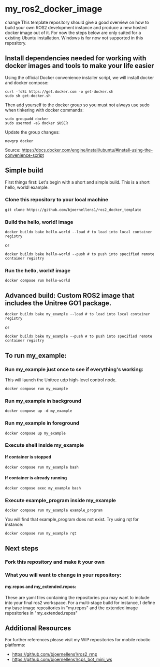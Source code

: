 # my_ros2_docker_image
change
This template repository should give a good overview on how to build your own ROS2 development instance and produce a new hosted docker image out of it.
For now the steps below are only suited for a existing Ubuntu installation. Windows is for now not supported in this repository.

## Install dependencies needed for working with docker images and tools to make your life easier
Using the official Docker convenience installer script, we will install docker and docker compose:
```
curl -fsSL https://get.docker.com -o get-docker.sh
sudo sh get-docker.sh
```
Then add yourself to the docker group so you must not always use sudo when tinkering with docker commands:
```
sudo groupadd docker
sudo usermod -aG docker $USER
```
Update the group changes:
```
newgrp docker
```
Source: https://docs.docker.com/engine/install/ubuntu/#install-using-the-convenience-script

## Simple build
First things first: Let's begin with a short and simple build. This is a short hello, world! example.
### Clone this repository to your local machine
```
git clone https://github.com/bjoernellens1/ros2_docker_template
```
### Build the hello, world! image
```
docker buildx bake hello-world --load # to load into local container registry
```
or
```
docker buildx bake hello-world --push # to push into specified remote container registry
```
### Run the hello, world! image
```
docker compose run hello-world
```

## Advanced build: Custom ROS2 image that includes the Unitree GO1 package.
```
docker buildx bake my_example --load # to load into local container registry
```
or
```
docker buildx bake my_example --push # to push into specified remote container registry
```
## To run my_example:
### Run my_example just once to see if everything's working:
This will launch the Unitree udp high-level control node.
```
docker compose run my_example
```
### Run my_example in background
```
docker compose up -d my_example
```
### Run my_example in foreground
```
docker compose up my_example
```
### Execute shell inside my_example
#### If container is stopped
```
docker compose run my_example bash
```
#### If container is already running
```
docker compose exec my_example bash
```
### Execute example_program inside my_example
```
docker compose run my_example example_program
```
You will find that example_program does not exist. Try using rqt for instance:
```
docker compose run my_example rqt
```

## Next steps
### Fork this repository and make it your own
### What you will want to change in your repository:
#### my.repos and my_extended.repos:
These are yaml files containing the repositories you may want to include into your final ros2 workspace.
For a multi-stage build for instance, I define my base image repositories in "my.repos" and the extended image repositories in "my_extended.repos"

## Additional Resources
For further references please visit my WIP repositories for mobile robotic platforms:
- https://github.com/bjoernellens1/ros2_rmp
- https://github.com/bjoernellens1/cps_bot_mini_ws
